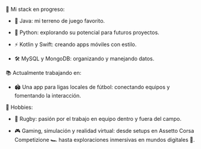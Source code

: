🚀 Mi stack en progreso:

 - 🌟 Java: mi terreno de juego favorito.

 - 🐍 Python: explorando su potencial para futuros proyectos.

 - ⚡ Kotlin y Swift: creando apps móviles con estilo.

 - 🛠️ MySQL y MongoDB: organizando y manejando datos.


📚 Actualmente trabajando en:

 - 🏟️ Una app para ligas locales de fútbol: conectando equipos y fomentando la interacción.


🌈 Hobbies:

 - 🏉 Rugby: pasión por el trabajo en equipo dentro y fuera del campo.

 - 🎮 Gaming, simulación y realidad virtual: desde setups en Assetto Corsa Competizione 🏎️ hasta exploraciones inmersivas en mundos digitales 🌌.


